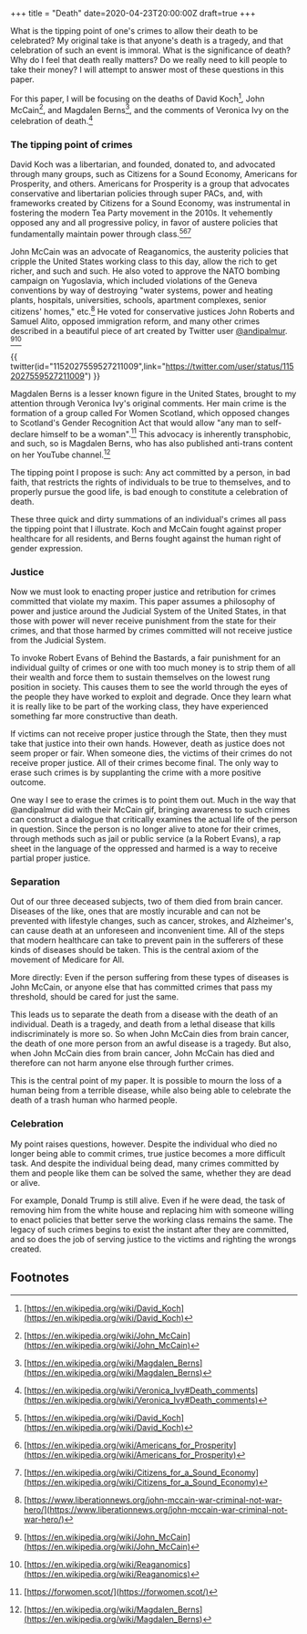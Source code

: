 +++
title = "Death"
date=2020-04-23T20:00:00Z
draft=true
+++

What is the tipping point of one's crimes to allow their death to be celebrated? My original take
is that anyone's death is a tragedy, and that celebration of such an event is immoral. What is the
significance of death? Why do I feel that death really matters? Do we really need to kill people to
take their money? I will attempt to answer most of these questions in this paper.

For this paper, I will be focusing on the deaths of David Koch[^1], John McCain[^2], and Magdalen
Berns[^3], and the comments of Veronica Ivy on the celebration of death.[^4]

### The tipping point of crimes

David Koch was a libertarian, and founded, donated to, and advocated through many groups, such as
Citizens for a Sound Economy, Americans for Prosperity, and others. Americans for Prosperity is a
group that advocates conservative and libertarian policies through super PACs, and, with frameworks
created by Citizens for a Sound Economy, was instrumental in fostering the modern Tea Party movement
in the 2010s. It vehemently opposed any and all progressive policy, in favor of austere policies
that fundamentally maintain power through class.[^1][^5][^6]

John McCain was an advocate of Reaganomics, the austerity policies that cripple the United States
working class to this day, allow the rich to get richer, and such and such. He also voted to approve
the NATO bombing campaign on Yugoslavia, which included violations of the Geneva conventions by way
of destroying "water systems, power and heating plants, hospitals, universities, schools, apartment
complexes, senior citizens' homes," etc.[^7] He voted for conservative justices John Roberts and
Samuel Alito, opposed immigration reform, and many other crimes described in a beautiful piece of
art created by Twitter user [@andipalmur](https://twitter.com/andipalmur). [^2][^8]

{{ twitter(id="1152027559527211009",link="https://twitter.com/user/status/1152027559527211009") }} 

Magdalen Berns is a lesser known figure in the United States, brought to my attention through
Veronica Ivy's original comments. Her main crime is the formation of a group called For Women
Scotland, which opposed changes to Scotland's Gender Recognition Act that would allow "any man to
self-declare himself to be a woman".[^9] This advocacy is inherently transphobic, and such, so is
Magdalen Berns, who has also published anti-trans content on her YouTube channel.[^3]

The tipping point I propose is such: Any act committed by a person, in bad faith, that restricts the
rights of individuals to be true to themselves, and to properly pursue the good life, is bad enough
to constitute a celebration of death.

These three quick and dirty summations of an individual's crimes all pass the tipping point that I
illustrate. Koch and McCain fought against proper healthcare for all residents, and Berns fought
against the human right of gender expression. 

### Justice

Now we must look to enacting proper justice and retribution for crimes committed that violate my
maxim. This paper assumes a philosophy of power and justice around the Judicial System of the United
States, in that those with power will never receive punishment from the state for their crimes, and
that those harmed by crimes committed will not receive justice from the Judicial System.

To invoke Robert Evans of Behind the Bastards, a fair punishment for an individual guilty of crimes
or one with too much money is to strip them of all their wealth and force them to sustain themselves
on the lowest rung position in society. This causes them to see the world through the eyes of the
people they have worked to exploit and degrade. Once they learn what it is really like to be part of
the working class, they have experienced something far more constructive than death.

If victims can not receive proper justice through the State, then they must take that justice into
their own hands. However, death as justice does not seem proper or fair. When someone dies, the
victims of their crimes do not receive proper justice. All of their crimes become final. The only
way to erase such crimes is by supplanting the crime with a more positive outcome.

One way I see to erase the crimes is to point them out. Much in the way that @andipalmur did with
their McCain gif, bringing awareness to such crimes can construct a dialogue that critically
examines the actual life of the person in question. Since the person is no longer alive to atone for
their crimes, through methods such as jail or public service (a la Robert Evans), a rap sheet in the
language of the oppressed and harmed is a way to receive partial proper justice. 

### Separation

Out of our three deceased subjects, two of them died from brain cancer. Diseases of the like, ones
that are mostly incurable and can not be prevented with lifestyle changes, such as cancer, strokes,
and Alzheimer's, can cause death at an unforeseen and inconvenient time. All of the steps that
modern healthcare can take to prevent pain in the sufferers of these kinds of diseases should be
taken. This is the central axiom of the movement of Medicare for All. 

More directly: Even if the person suffering from these types of diseases is John McCain, or anyone
else that has committed crimes that pass my threshold, should be cared for just the same. 

This leads us to separate the death from a disease with the death of an individual. Death is a
tragedy, and death from a lethal disease that kills indiscriminately is more so. So when John McCain
dies from brain cancer, the death of one more person from an awful disease is a tragedy. But also,
when John McCain dies from brain cancer, John McCain has died and therefore can not harm anyone else
through further crimes. 

This is the central point of my paper. It is possible to mourn the loss of a human being from a
terrible disease, while also being able to celebrate the death of a trash human who harmed people. 

### Celebration

My point raises questions, however. Despite the individual who died no longer being able to commit
crimes, true justice becomes a more difficult task. And despite the individual being dead, many
crimes committed by them and people like them can be solved the same, whether they are dead or
alive.

For example, Donald Trump is still alive. Even if he were dead, the task of removing him from the
white house and replacing him with someone willing to enact policies that better serve the working
class remains the same. The legacy of such crimes begins to exist the instant after they are
committed, and so does the job of serving justice to the victims and righting the wrongs created.

## Footnotes

[^1]: [https://en.wikipedia.org/wiki/David_Koch](https://en.wikipedia.org/wiki/David_Koch)

[^2]: [https://en.wikipedia.org/wiki/John_McCain](https://en.wikipedia.org/wiki/John_McCain)

[^3]: [https://en.wikipedia.org/wiki/Magdalen_Berns](https://en.wikipedia.org/wiki/Magdalen_Berns)

[^4]: [https://en.wikipedia.org/wiki/Veronica_Ivy#Death_comments](https://en.wikipedia.org/wiki/Veronica_Ivy#Death_comments)

[^5]: [https://en.wikipedia.org/wiki/Americans_for_Prosperity](https://en.wikipedia.org/wiki/Americans_for_Prosperity)

[^6]: [https://en.wikipedia.org/wiki/Citizens_for_a_Sound_Economy](https://en.wikipedia.org/wiki/Citizens_for_a_Sound_Economy)

[^7]: [https://www.liberationnews.org/john-mccain-war-criminal-not-war-hero/](https://www.liberationnews.org/john-mccain-war-criminal-not-war-hero/)

[^8]: [https://en.wikipedia.org/wiki/Reaganomics](https://en.wikipedia.org/wiki/Reaganomics)

[^9]: [https://forwomen.scot/](https://forwomen.scot/)
